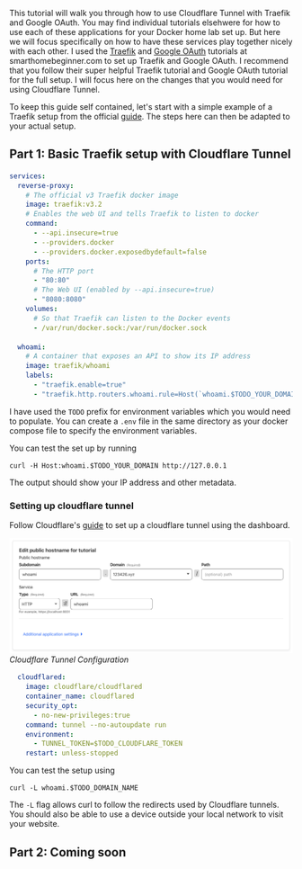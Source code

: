 This tutorial will walk you through how to use Cloudflare Tunnel with Traefik and Google OAuth. You may find individual tutorials elsehwere for how to use each of these applications for your Docker home lab set up. But here we will focus specifically on how to have these services play together nicely with each other. I used the [Traefik](https://www.smarthomebeginner.com/traefik-v3-docker-compose-guide-2024/) and [Google OAuth](https://www.smarthomebeginner.com/google-oauth-traefik-forward-auth-2024/) tutorials at smarthomebeginner.com to set up Traefik and Google OAuth. I recommend that you follow their super helpful Traefik tutorial and Google OAuth tutorial for the full setup. I will focus here on the changes that you would need for using Cloudflare Tunnel.

To keep this guide self contained, let's start with a simple example of a Traefik setup from the official [guide](https://doc.traefik.io/traefik/getting-started/quick-start/). The steps here can then be adapted to your actual setup.

## Part 1: Basic Traefik setup with Cloudflare Tunnel

```yaml
services:
  reverse-proxy:
    # The official v3 Traefik docker image
    image: traefik:v3.2
    # Enables the web UI and tells Traefik to listen to docker
    command: 
      - --api.insecure=true
      - --providers.docker
      - --providers.docker.exposedbydefault=false
    ports:
      # The HTTP port
      - "80:80"
      # The Web UI (enabled by --api.insecure=true)
      - "8080:8080"
    volumes:
      # So that Traefik can listen to the Docker events
      - /var/run/docker.sock:/var/run/docker.sock
      
  whoami:
    # A container that exposes an API to show its IP address
    image: traefik/whoami
    labels:
      - "traefik.enable=true"
      - "traefik.http.routers.whoami.rule=Host(`whoami.$TODO_YOUR_DOMAIN`)"
```

I have used the `TODO` prefix for environment variables which you would need to populate. You can create a `.env` file in the same directory as your docker compose file to specify the environment variables.

You can test the set up by running

```shell
curl -H Host:whoami.$TODO_YOUR_DOMAIN http://127.0.0.1
```

The output should show your IP address and other metadata.

### Setting up cloudflare tunnel

Follow Cloudflare's [guide](https://developers.cloudflare.com/cloudflare-one/connections/connect-networks/get-started/create-remote-tunnel/) to set up a cloudflare tunnel using the dashboard.

![Cloudflare Tunnel configuration page showing mapping from the public domain name to the whoami container present behind the Traefik proxy](/assets/img/posts/cloudflare-tunnel-http.png)
_Cloudflare Tunnel Configuration_

```yaml
  cloudflared:
    image: cloudflare/cloudflared
    container_name: cloudflared
    security_opt:
      - no-new-privileges:true
    command: tunnel --no-autoupdate run
    environment:
      - TUNNEL_TOKEN=$TODO_CLOUDFLARE_TOKEN
    restart: unless-stopped
```

You can test the setup using

```shell
curl -L whoami.$TODO_DOMAIN_NAME
```

The `-L` flag allows curl to follow the redirects used by Cloudflare tunnels. You should also be able to use a device outside your local network to visit your website.

## Part 2: Coming soon
